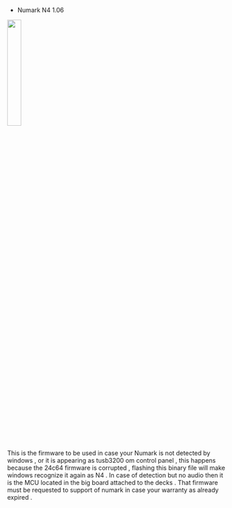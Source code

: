 - Numark
N4 1.06

<img src="https://r2.gear4music.com/media/13/130644/1200/preview.jpg" width="25%"></img>

This is the firmware to be used in case your Numark is not detected by windows , or it is appearing as tusb3200 om control panel , this happens because the 24c64 firmware is corrupted  , flashing this binary file will make windows recognize it again as N4 .
In case of detection but no audio then it is the MCU located in the big board attached to the decks . That firmware must be requested to support of numark in case your warranty as already expired .

